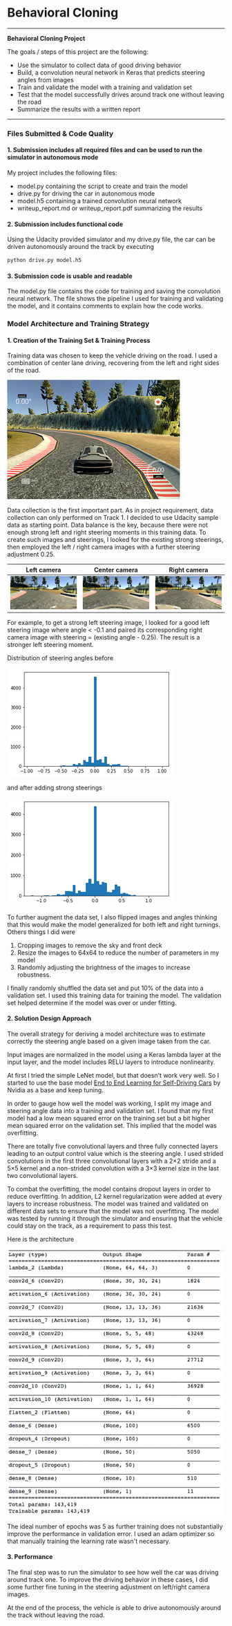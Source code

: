 # **Behavioral Cloning** 

---

**Behavioral Cloning Project**

The goals / steps of this project are the following:
* Use the simulator to collect data of good driving behavior
* Build, a convolution neural network in Keras that predicts steering angles from images
* Train and validate the model with a training and validation set
* Test that the model successfully drives around track one without leaving the road
* Summarize the results with a written report


[//]: # (Image References)

[image1]: ./examples/structure.png
[image2]: ./examples/driving.png
[image3]: ./examples/hist_1.png
[image4]: ./examples/hist_2.png
[image5]: ./examples/center.png
[image6]: ./examples/left.png
[image7]: ./examples/right.png

---
### Files Submitted & Code Quality

#### 1. Submission includes all required files and can be used to run the simulator in autonomous mode

My project includes the following files:
* model.py containing the script to create and train the model
* drive.py for driving the car in autonomous mode
* model.h5 containing a trained convolution neural network 
* writeup_report.md or writeup_report.pdf summarizing the results

#### 2. Submission includes functional code
Using the Udacity provided simulator and my drive.py file, the car can be driven autonomously around the track by executing 
```sh
python drive.py model.h5
```

#### 3. Submission code is usable and readable

The model.py file contains the code for training and saving the convolution neural network. The file shows the pipeline I used for training and validating the model, and it contains comments to explain how the code works.

### Model Architecture and Training Strategy

#### 1. Creation of the Training Set & Training Process

Training data was chosen to keep the vehicle driving on the road. I used a combination of center lane driving, recovering from the left and right sides of the road.

![alt text][image2]

Data collection is the first important part. As in project requirement, data collection can only performed on Track 1. I decided to use Udacity sample data as starting point. Data balance is the key, because there were not enough strong left and right steering moments in this training data. To create such images and steerings, I looked for the existing strong steerings, then employed the left / right camera images with a further steering adjustment 0.25.

Left camera | Center camera | Right camera
:-------------------------:|:-------------------------:|:-------------------------:
![alt text][image6]  |  ![alt text][image5] | ![alt text][image7]

For example, to get a strong left steering image, I looked for a good left steering image where angle < -0.1 and paired its corresponding right camera image with steering = (existing angle - 0.25). The result is a stronger left steering moment.

Distribution of steering angles before

![alt text][image3]

and after adding strong steerings

![alt text][image4]

To further augment the data set, I also flipped images and angles thinking that this would make the model generalized for both left and right turnings. Others things I did were 

1. Cropping images to remove the sky and front deck
2. Resize the images to 64x64 to reduce the number of parameters in my model
3. Randomly adjusting the brightness of the images to increase robustness.

I finally randomly shuffled the data set and put 10% of the data into a validation set. I used this training data for training the model. The validation set helped determine if the model was over or under fitting.

#### 2. Solution Design Approach

The overall strategy for deriving a model architecture was to estimate correctly the steering angle based on a given image taken from the car. 

Input images are normalized in the model using a Keras lambda layer at the input layer, and the model includes RELU layers to introduce nonlinearity. 

At first I tried the simple LeNet model, but that doesn't work very well. So I started to use the base model [End to End Learning for Self-Driving Cars](http://images.nvidia.com/content/tegra/automotive/images/2016/solutions/pdf/end-to-end-dl-using-px.pdf) by Nvidia as a base and keep tuning.

In order to gauge how well the model was working, I split my image and steering angle data into a training and validation set. I found that my first model had a low mean squared error on the training set but a bit higher mean squared error on the validation set. This implied that the model was overfitting.

There are totally five convolutional layers and three fully connected layers leading to an output control value which is the steering angle. I used strided convolutions in the first three convolutional layers with a 2×2 stride and a 5×5 kernel and a non-strided convolution with a 3×3 kernel size in the last two convolutional layers.

To combat the overfitting, the model contains dropout layers in order to reduce overfitting. In addition, L2 kernel regularization were added at every layers to increase robustness. The model was trained and validated on different data sets to ensure that the model was not overfitting. The model was tested by running it through the simulator and ensuring that the vehicle could stay on the track, as a requirement to pass this test.

Here is the architecture

![alt text][image1]

The ideal number of epochs was 5 as further training does not substantially improve the performance in validation error. I used an adam optimizer so that manually training the learning rate wasn't necessary.

#### 3. Performance

The final step was to run the simulator to see how well the car was driving around track one. To improve the driving behavior in these cases, I did some further fine tuning in the steering adjustment on left/right camera images.

At the end of the process, the vehicle is able to drive autonomously around the track without leaving the road.


